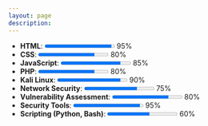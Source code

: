 ```yaml
---
layout: page
description: 
---
```


- **HTML**: <progress value="95" max="100"></progress> 95%
- **CSS**: <progress value="80" max="100"></progress> 80%
- **JavaScript**: <progress value="85" max="100"></progress> 85%
- **PHP**: <progress value="80" max="100"></progress> 80%
- **Kali Linux**: <progress value="90" max="100"></progress> 90%
- **Network Security**: <progress value="75" max="100"></progress> 75%
- **Vulnerability Assessment**: <progress value="80" max="100"></progress> 80%
- **Security Tools**: <progress value="95" max="100"></progress> 95%
- **Scripting (Python, Bash)**: <progress value="60" max="100"></progress> 60%
